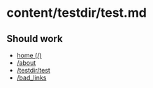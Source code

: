 # content/testdir/test.md

## Should work

* [home (/)](/)
* [/about](/about)
* [/testdir/test](/testdir/test)
* [/bad_links](/bad_links)
